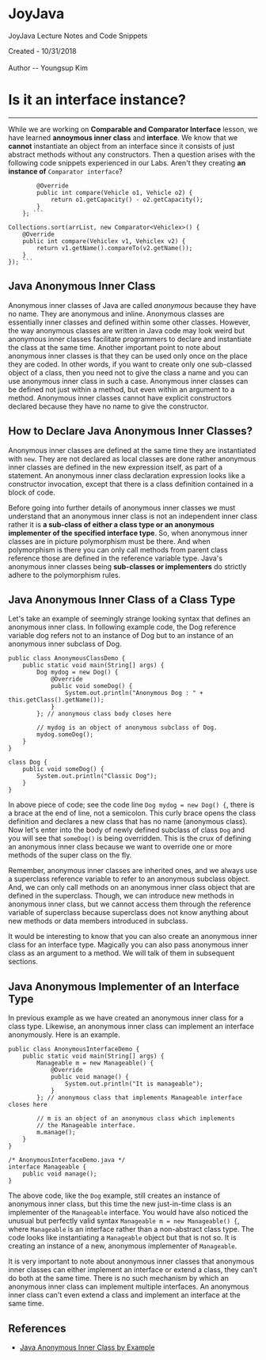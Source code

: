 
# JoyJava
JoyJava Lecture Notes and Code Snippets

  Created - 10/31/2018 <br>  
  Author -- Youngsup Kim
  
# Is it an interface instance? 
-------------------------------------------------------------------
While we are working on __Comparable and Comparator Interface__ lesson, we have learned __annoymous inner class__ and __interface__. We know that we __cannot__ instantiate an object from an interface since it consists of just abstract methods without any constructors.  Then a question arises with the following code snippets experienced in our Labs. Aren't they creating __an instance of__ `Comparator interface`?

```	public static Comparator<Vehicle> sortByCapa = new Comparator<Vehicle>() {
		@Override
		public int compare(Vehicle o1, Vehicle o2) {
			return o1.getCapacity() - o2.getCapacity();
		}
	}; ```

```
	Collections.sort(arrList, new Comparator<Vehiclex>() {
		@Override
		public int compare(Vehiclex v1, Vehiclex v2) {
			return v1.getName().compareTo(v2.getName());
		}
	}); ```
		

## Java Anonymous Inner Class

Anonymous inner classes of Java are called _anonymous_ because they have no name. They are anonymous and inline. Anonymous classes are essentially inner classes and defined within some other classes. However, the way anonymous classes are written in Java code may look weird but anonymous inner classes facilitate programmers to declare and instantiate the class at the same time. Another important point to note about anonymous inner classes is that they can be used only once on the place they are coded. In other words, if you want to create only one sub-classed object of a class, then you need not to give the class a name and you can use anonymous inner class in such a case. Anonymous inner classes can be defined not just within a method, but even within an argument to a method. Anonymous inner classes cannot have explicit constructors declared because they have no name to give the constructor.

## How to Declare Java Anonymous Inner Classes?
Anonymous inner classes are defined at the same time they are instantiated with `new`. They are not declared as local classes are done rather anonymous inner classes are defined in the new expression itself, as part of a statement. An anonymous inner class declaration expression looks like a constructor invocation, except that there is a class definition contained in a block of code.

Before going into further details of anonymous inner classes we must understand that an anonymous inner class is not an independent inner class rather it is __a sub-class of either a class type or an anonymous implementer of the specified interface type__. So, when anonymous inner classes are in picture polymorphism must be there. And when polymorphism is there you can only call methods from parent class reference those are defined in the reference variable type. Java's anonymous inner classes being __sub-classes or implementers__ do strictly adhere to the polymorphism rules.

## Java Anonymous Inner Class of a Class Type
Let's take an example of seemingly strange looking syntax that defines an anonymous inner class. In following example code, the Dog reference variable dog refers not to an instance of Dog but to an instance of an anonymous inner subclass of Dog.

```
public class AnonymousClassDemo {
	public static void main(String[] args) {
		Dog mydog = new Dog() {
			@Override
			public void someDog() {
				System.out.println("Anonymous Dog : " + this.getClass().getName());
			}
		}; // anonymous class body closes here
		
		// mydog is an object of anonymous subclass of Dog.
		mydog.someDog();
	}
}

class Dog {
	public void someDog() {
		System.out.println("Classic Dog");
	}
}
```

In above piece of code; see the code line `Dog mydog = new Dog() {`, there is a brace at the end of line, not a semicolon. This curly brace opens the class definition and declares a new class that has no name (anonymous class). Now let's enter into the body of newly defined subclass of class `Dog` and you will see that `someDog()` is being overridden. This is the crux of defining an anonymous inner class because we want to override one or more methods of the super class on the fly.

Remember, anonymous inner classes are inherited ones, and we always use a superclass reference variable to refer to an anonymous subclass object. And, we can only call methods on an anonymous inner class object that are defined in the superclass. Though, we can introduce new methods in anonymous inner class, but we cannot access them through the reference variable of superclass because superclass does not know anything about new methods or data members introduced in subclass.

It would be interesting to know that you can also create an anonymous inner class for an interface type. Magically you can also pass anonymous inner class as an argument to a method. We will talk of them in subsequent sections.


## Java Anonymous Implementer of an Interface Type
In previous example as we have created an anonymous inner class for a class type. Likewise, an anonymous inner class can implement an interface anonymously. Here is an example.

```
public class AnonymousInterfaceDemo {
	public static void main(String[] args) {
		Manageable m = new Manageable() {
			@Override
			public void manage() {
				System.out.println("It is manageable");
			}
		}; // anonymous class that implements Manageable interface closes here
		
		// m is an object of an anonymous class which implements 
		// the Manageable interface.
		m.manage();
	}
}

/* AnonymousInterfaceDemo.java */
interface Manageable {
	public void manage();
}

```
The above code, like the `Dog` example, still creates an instance of anonymous inner class, but this time the new just-in-time class is an implementer of the `Manageable` interface. You would have also noticed the unusual but perfectly valid syntax `Manageable m = new Manageable() {`, where `Manageable` is an interface rather than a non-abstract class type. The code looks like instantiating a `Manageable` object but that is not so. It is creating an instance of a new, anonymous implementer of `Manageable`.

It is very important to note about anonymous inner classes that anonymous inner classes can either implement an interface or extend a class, they can't do both at the same time. There is no such mechanism by which an anonymous inner class can implement multiple interfaces. An anonymous inner class can't even extend a class and implement an interface at the same time.


## References
- [Java Anonymous Inner Class by Example](http://cs-fundamentals.com/java-programming/java-anonymous-inner-classes.php)
